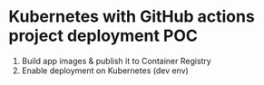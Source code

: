 # Kubernetes with GitHub actions project deployment POC

1. Build app images & publish it to Container Registry
2. Enable deployment on Kubernetes (dev env)
